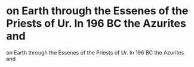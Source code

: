 # on Earth through the Essenes of the Priests of Ur. In 196 BC the Azurites and

on Earth through the Essenes of the Priests of Ur. In 196 BC the Azurites and